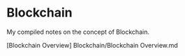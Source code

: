 # Blockchain
My compiled notes on the concept of Blockchain. 

[Blockchain Overview] Blockchain/Blockchain Overview.md
